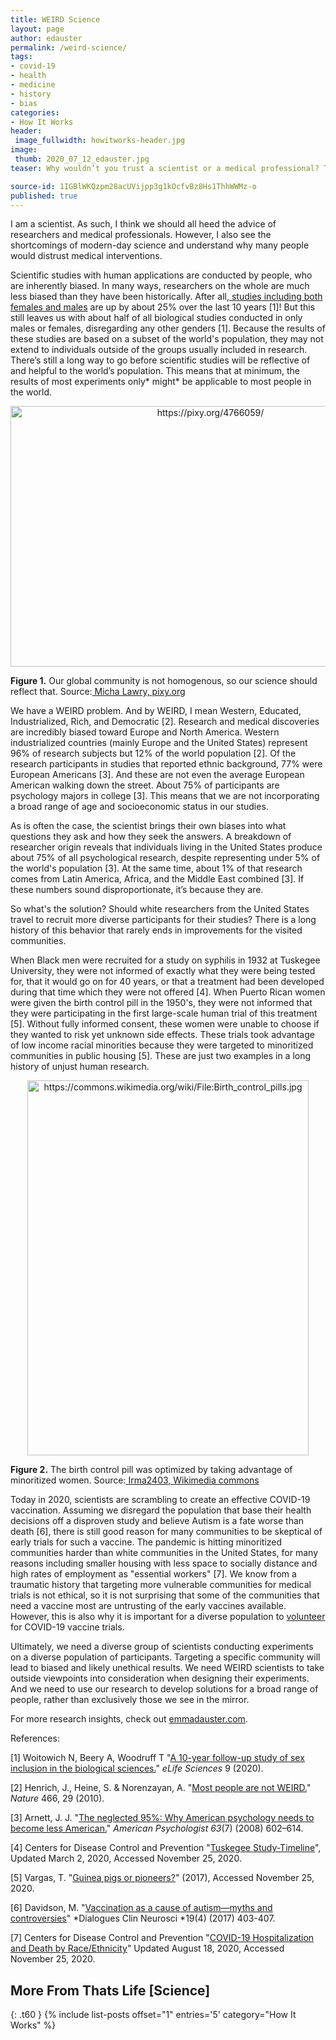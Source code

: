```yaml
---
title: WEIRD Science
layout: page
author: edauster
permalink: /weird-science/
tags:
- covid-19
- health
- medicine
- history
- bias
categories:
- How It Works
header:
 image_fullwidth: howitworks-header.jpg
image:
 thumb: 2020_07_12_edauster.jpg
teaser: Why wouldn’t you trust a scientist or a medical professional? They’ve spent years developing a better understanding of the world and how we can survive it… or how some of us can survive it.

source-id: 1IGBlWKQzpm28acUVijpp3g1kOcfvBz8Hs1ThhWWMz-o
published: true
---
```


I am a scientist. As such, I think we should all heed the advice of researchers and medical professionals. However, I also see the shortcomings of modern-day science and understand why many people would distrust medical interventions.

Scientific studies with human applications are conducted by people, who are inherently biased. In many ways, researchers on the whole are much less biased than they have been historically. After all,[ studies including both females and males](http://thatslifesci.com/2019-08-20-Is-Science-for-Women-EDauster/) are up by about 25% over the last 10 years [1]! But this still leaves us with about half of all biological studies conducted in only males or females, disregarding any other genders [1]. Because the results of these studies are based on a subset of the world's population, they may not extend to individuals outside of the groups usually included in research. There’s still a long way to go before scientific studies will be reflective of and helpful to the world’s population. This means that at minimum, the results of most experiments only* might* be applicable to most people in the world.

<center><a data-flickr-embed="true" href="https://www.flickr.com/photos/139839751@N06/50646475871/in/dateposted-public/" title="https://pixy.org/4766059/"><img src="https://live.staticflickr.com/65535/50646475871_a70fb94909_z.jpg" width="624" height="417" alt="https://pixy.org/4766059/"></a><script async src="//embedr.flickr.com/assets/client-code.js" charset="utf-8"></script></center>

**Figure 1.** Our global community is not homogenous, so our science should reflect that. Source:[ Micha Lawry, pixy.org](https://pixy.org/4766059/)

We have a WEIRD problem. And by WEIRD, I mean Western, Educated, Industrialized, Rich, and Democratic [2]. Research and medical discoveries are incredibly biased toward Europe and North America. Western industrialized countries (mainly Europe and the United States) represent 96% of research subjects but 12% of the world population [2]. Of the research participants in studies that reported ethnic background, 77% were European Americans [3]. And these are not even the average European American walking down the street. About 75% of participants are psychology majors in college [3]. This means that we are not incorporating a broad range of age and socioeconomic status in our studies. 

As is often the case, the scientist brings their own biases into what questions they ask and how they seek the answers. A breakdown of researcher origin reveals that individuals living in the United States produce about 75% of all psychological research, despite representing under 5% of the world's population [3]. At the same time, about 1% of that research comes from Latin America, Africa, and the Middle East combined [3]. If these numbers sound disproportionate, it’s because they are.

So what's the solution? Should white researchers from the United States travel to recruit more diverse participants for their studies? There is a long history of this behavior that rarely ends in improvements for the visited communities.

When Black men were recruited for a study on syphilis in 1932 at Tuskegee University, they were not informed of exactly what they were being tested for, that it would go on for 40 years, or that a treatment had been developed during that time which they were not offered [4]. When Puerto Rican women were given the birth control pill in the 1950's, they were not informed that they were participating in the first large-scale human trial of this treatment [5]. Without fully informed consent, these women were unable to choose if they wanted to risk yet unknown side effects. These trials took advantage of low income racial minorities because they were targeted to minoritized communities in public housing [5]. These are just two examples in a long history of unjust human research.

<center><a data-flickr-embed="true" href="https://www.flickr.com/photos/139839751@N06/50646568257/in/dateposted-public/" title="https://commons.wikimedia.org/wiki/File:Birth_control_pills.jpg"><img src="https://live.staticflickr.com/65535/50646568257_30809de73d_z.jpg" width="450" height="600" alt="https://commons.wikimedia.org/wiki/File:Birth_control_pills.jpg"></a><script async src="//embedr.flickr.com/assets/client-code.js" charset="utf-8"></script></center>

**Figure 2.** The birth control pill was optimized by taking advantage of minoritized women. Source:[ Irma2403, Wikimedia commons](https://commons.wikimedia.org/wiki/File:Birth_control_pills.jpg)

 

Today in 2020, scientists are scrambling to create an effective COVID-19 vaccination. Assuming we disregard the population that base their health decisions off a disproven study and believe Autism is a fate worse than death [6], there is still good reason for many communities to be skeptical of early trials for such a vaccine. The pandemic is hitting minoritized communities harder than white communities in the United States, for many reasons including smaller housing with less space to socially distance and high rates of employment as "essential workers" [7]. We know from a traumatic history that targeting more vulnerable communities for medical trials is not ethical, so it is not surprising that some of the communities that need a vaccine most are untrusting of the early vaccines available. However, this is also why it is important for a diverse population to [volunteer](https://www.niaid.nih.gov/clinical-trials/covid-19-clinical-trials) for COVID-19 vaccine trials.

Ultimately, we need a diverse group of scientists conducting experiments on a diverse population of participants. Targeting a specific community will lead to biased and likely unethical results. We need WEIRD scientists to take outside viewpoints into consideration when designing their experiments. And we need to use our research to develop solutions for a broad range of people, rather than exclusively those we see in the mirror.

For more research insights, check out [emmadauster.com](https://emmadauster.com/).

 

References:

[1] Woitowich N, Beery A, Woodruff T "[A 10-year follow-up study of sex inclusion in the biological sciences.](https://docs.google.com/document/d/1bMdlKfUPLStlzTcQ26UsIclKrEP4LI26ciWqIXi1qKo/edit)" *eLife Sciences* 9 (2020). 

[2] Henrich, J., Heine, S. & Norenzayan, A. "[Most people are not WEIRD.](https://doi.org/10.1038/466029a)" *Nature* 466, 29 (2010). 

[3] Arnett, J. J. "[The neglected 95%: Why American psychology needs to become less American.](https://doi.org/10.1037/0003-066X.63.7.602)" *American Psychologist 63*(7) (2008) 602–614. 

[4] Centers for Disease Control and Prevention "[Tuskegee Study-Timeline](https://www.cdc.gov/tuskegee/timeline.htm)", Updated March 2, 2020, Accessed November 25, 2020.

[5] Vargas, T. "[Guinea pigs or pioneers?](https://www.washingtonpost.com/news/retropolis/wp/2017/05/09/guinea-pigs-or-pioneers-how-puerto-rican-women-were-used-to-test-the-birth-control-pill/)" (2017), Accessed November 25, 2020.

[6] Davidson, M. "[Vaccination as a cause of autism—myths and controversies](https://www.dialogues-cns.org/contents-19-4/dialoguesclinneurosci-19-403/)" *Dialogues Clin Neurosci *19(4) (2017) 403-407.

[7] Centers for Disease Control and Prevention "[COVID-19 Hospitalization and Death by Race/Ethnicity](https://www.cdc.gov/coronavirus/2019-ncov/covid-data/investigations-discovery/hospitalization-death-by-race-ethnicity.html)" Updated August 18, 2020, Accessed November 25, 2020.

## More From Thats Life [Science]
{: .t60 }
{% include list-posts offset="1" entries='5' category="How It Works" %}
